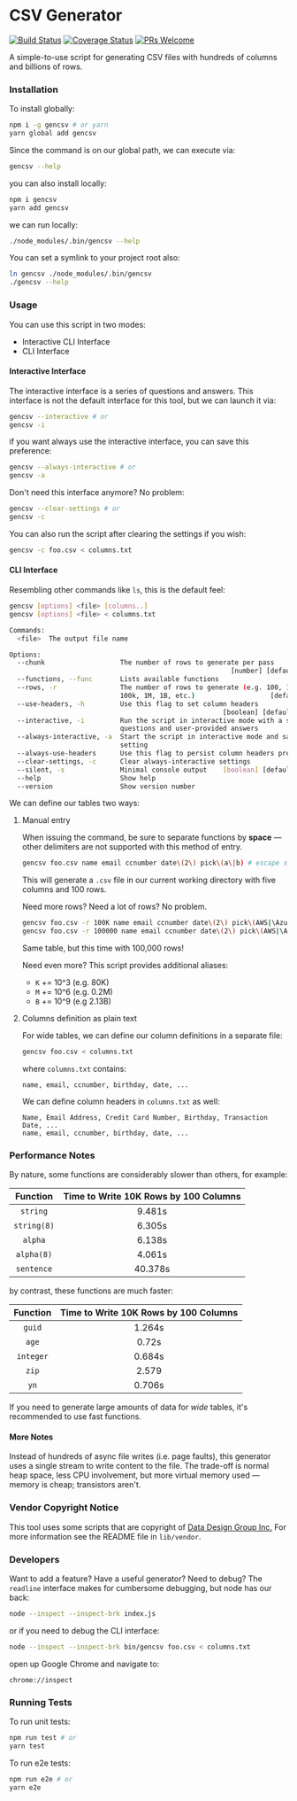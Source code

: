 CSV Generator
=============

[![Build Status](https://travis-ci.org/atomicpages/csv-generator.svg?branch=master)](https://travis-ci.org/atomicpages/csv-generator) [![Coverage Status](https://coveralls.io/repos/github/atomicpages/csv-generator/badge.svg?branch=master)](https://coveralls.io/github/atomicpages/csv-generator?branch=master) [![PRs Welcome](https://img.shields.io/badge/PRs-welcome-brightgreen.svg?style=flat-square)](http://makeapullrequest.com)

A simple-to-use script for generating CSV files with hundreds of columns and billions of rows.

### Installation
To install globally:

```bash
npm i -g gencsv # or yarn
yarn global add gencsv
```

Since the command is on our global path, we can execute via:

```bash
gencsv --help
```

you can also install locally:

```bash
npm i gencsv
yarn add gencsv
```

we can run locally:

```bash
./node_modules/.bin/gencsv --help
```

You can set a symlink to your project root also:

```bash
ln gencsv ./node_modules/.bin/gencsv
./gencsv --help
```

### Usage
You can use this script in two modes:

* Interactive CLI Interface
* CLI Interface

#### Interactive Interface
The interactive interface is a series of questions and answers. This interface is not the default interface for this tool, but we can launch it via:

```bash
gencsv --interactive # or
gencsv -i
```

if you want always use the interactive interface, you can save this preference:

```bash
gencsv --always-interactive # or
gencsv -a
```

Don't need this interface anymore? No problem:

```bash
gencsv --clear-settings # or
gencsv -c
```

You can also run the script after clearing the settings if you wish:

```bash
gencsv -c foo.csv < columns.txt
```

#### CLI Interface
Resembling other commands like `ls`, this is the default feel:

```bash
gencsv [options] <file> [columns..]
gencsv [options] <file> < columns.txt

Commands:
  <file>  The output file name

Options:
  --chunk                   The number of rows to generate per pass
                                                        [number] [default: 1000]
  --functions, --func       Lists available functions
  --rows, -r                The number of rows to generate (e.g. 100, 100000,
                            100k, 1M, 1B, etc.)                   [default: 100]
  --use-headers, -h         Use this flag to set column headers
                                                      [boolean] [default: false]
  --interactive, -i         Run the script in interactive mode with a series of
                            questions and user-provided answers
  --always-interactive, -a  Start the script in interactive mode and save this
                            setting
  --always-use-headers      Use this flag to persist column headers preferences
  --clear-settings, -c      Clear always-interactive settings
  --silent, -s              Minimal console output    [boolean] [default: false]
  --help                    Show help                                  [boolean]
  --version                 Show version number                        [boolean]
```

We can define our tables two ways:

1. Manual entry

    When issuing the command, be sure to separate functions by **space** &mdash; other delimiters are not supported with this method of entry.

    ```bash
    gencsv foo.csv name email ccnumber date\(2\) pick\(a\|b) # escape special BASH characters
    ```

    This will generate a `.csv` file in our current working directory with five columns and 100 rows.

    Need more rows? Need a lot of rows? No problem.

    ```bash
    gencsv foo.csv -r 100K name email ccnumber date\(2\) pick\(AWS|\Azure\|Google Cloud\|Digital Ocean) # or
    gencsv foo.csv -r 100000 name email ccnumber date\(2\) pick\(AWS|\Azure\|Google Cloud\|Digital Ocean)
    ```

    Same table, but this time with 100,000 rows!

    Need even more? This script provides additional aliases:

    * `K` += 10^3 (e.g. 80K)
    * `M` += 10^6 (e.g. 0.2M)
    * `B` += 10^9 (e.g 2.13B)

2. Columns definition as plain text

    For wide tables, we can define our column definitions in a separate file:

    ```bash
    gencsv foo.csv < columns.txt
    ```

    where `columns.txt` contains:

    ```
    name, email, ccnumber, birthday, date, ...
    ```

    We can define column headers in `columns.txt` as well:

    ```
    Name, Email Address, Credit Card Number, Birthday, Transaction Date, ...
    name, email, ccnumber, birthday, date, ...
    ```

### Performance Notes
By nature, some functions are considerably slower than others, for example:

| Function | Time to Write 10K Rows by 100 Columns |
| :---: | :---: |
| `string` | 9.481s |
| `string(8)` | 6.305s |
| `alpha` | 6.138s |
| `alpha(8)` | 4.061s |
| `sentence` | 40.378s |

by contrast, these functions are much faster:

| Function | Time to Write 10K Rows by 100 Columns |
| :---: | :---: |
| `guid` | 1.264s |
| `age` | 0.72s |
| `integer` | 0.684s |
| `zip` | 2.579 |
| `yn` | 0.706s |

If you need to generate large amounts of data for _wide_ tables, it's recommended to use fast functions.

#### More Notes
Instead of hundreds of async file writes (i.e. page faults), this generator uses a single stream to write content to the file. The trade-off is normal heap space, less CPU involvement, but more virtual memory used &mdash; memory is cheap; transistors aren't.

### Vendor Copyright Notice
This tool uses some scripts that are copyright of [Data Design Group Inc.](http://www.ddginc-usa.com/) For more information see the README file in `lib/vendor`.

### Developers
Want to add a feature? Have a useful generator? Need to debug? The `readline` interface makes for cumbersome debugging, but node has our back:

```bash
node --inspect --inspect-brk index.js
```

or if you need to debug the CLI interface:

```bash
node --inspect --inspect-brk bin/gencsv foo.csv < columns.txt
```

open up Google Chrome and navigate to:

```
chrome://inspect
```

### Running Tests
To run unit tests:

```bash
npm run test # or
yarn test
```

To run e2e tests:

```bash
npm run e2e # or
yarn e2e
```
